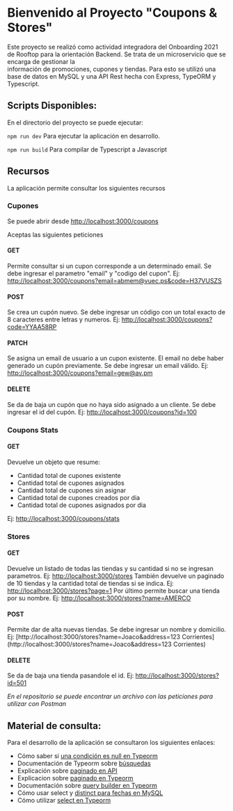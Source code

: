 # Bienvenido al Proyecto "Coupons & Stores"

Este proyecto se realizó como actividad integradora del Onboarding 2021 de Rooftop para la orientación Backend. Se trata de un microservicio que se encarga de gestionar la  
información de promociones, cupones y tiendas. Para esto se utilizó una base de datos en MySQL y una API Rest hecha con Express, TypeORM y Typescript.

##  Scripts Disponibles:

En el directorio del proyecto se puede ejecutar:  

`npm run dev`
Para ejecutar la aplicación en desarrollo.

`npm run build`
Para compilar de Typescript a Javascript

## Recursos

La aplicación permite consultar los siguientes recursos

### Cupones
Se puede abrir desde [http://localhost:3000/coupons](http://localhost:3000/coupons)

Aceptas las siguientes peticiones
#### GET
Permite consultar si un cupon corresponde a un determinado email. 
Se debe ingresar el parametro "email" y "codigo del cupon". 
Ej: [http://localhost:3000/coupons?email=abmem@vuec.ps&code=H37VUSZS](http://localhost:3000/coupons?email=abmem@vuec.ps&code=H37VUSZS)

#### POST
Se crea un cupón nuevo. Se debe ingresar un código con un total exacto de 8 caracteres entre letras y numeros.
Ej: [http://localhost:3000/coupons?code=YYAA58RP](http://localhost:3000/coupons?code=YYAA58RP)

#### PATCH
Se asigna un email de usuario a un cupon existente. El email no debe haber generado un cupón previamente. 
Se debe ingresar un email válido.
Ej: [http://localhost:3000/coupons?email=gew@av.pm](http://localhost:3000/coupons?email=gew@av.pm)

#### DELETE
Se da de baja un cupón que no haya sido asignado a un cliente.
Se debe ingresar el id del cupón.
Ej: [http://localhost:3000/coupons?id=100](http://localhost:3000/coupons?id=100)

### Coupons Stats

#### GET
Devuelve un objeto que resume:
* Cantidad total de cupones existente  
* Cantidad total de cupones asignados  
* Cantidad total de cupones sin asignar  
* Cantidad total de cupones creados por dia  
* Cantidad total de cupones asignados por dia

Ej: [http://localhost:3000/coupons/stats](http://localhost:3000/coupons/stats)

### Stores
#### GET
Devuelve un listado de todas las tiendas y su cantidad si no se ingresan parametros.
Ej: [http://localhost:3000/stores](http://localhost:3000/stores)
También devuelve un paginado de 10 tiendas y la cantidad total de tiendas si se indica.
Ej: [http://localhost:3000/stores?page=1](http://localhost:3000/stores?page=1)
Por último permite buscar una tienda por su nombre.
Ej: [http://localhost:3000/stores?name=AMERCO](http://localhost:3000/stores?name=AMERCO)

#### POST
Permite dar de alta nuevas tiendas. Se debe ingresar un nombre y domicilio.
Ej: [http://localhost:3000/stores?name=Joaco&address=123 Corrientes](http://localhost:3000/stores?name=Joaco&address=123 Corrientes)

#### DELETE
Se da de baja una tienda pasandole el id.
Ej: [http://localhost:3000/stores?id=501](http://localhost:3000/stores?id=501)

*En el repositorio se puede encontrar un archivo con las peticiones para utilizar con Postman*


## Material de consulta:

Para el desarrollo de la aplicación se consultaron los siguientes enlaces:

* Cómo saber si [una condición es null en Typeorm](https://stackoverflow.com/questions/46879840/how-can-i-have-is-null-condition-in-typeorm-find-options) 
* Documentación de Typeorm sobre [búsquedas](https://github.com/typeorm/typeorm/blob/master/docs/find-options.md) 
* Explicación sobre [paginado en API](https://ignaciochiazzo.medium.com/paginating-requests-in-apis-d4883d4c1c4c) 
* Explicacion sobre [paginado en Typeorm](https://blog.8bitzen.com/posts/28-06-2019-typeorm-pagination) 
* Documentación sobre [query builder en Typeorm](https://typeorm.io/#/select-query-builder) 
* Cómo usar select y [distinct para fechas en MySQL](https://stackoverflow.com/questions/15915606/select-distinct-timestamp-as-dd-mm-yyyy-mysql)
* Cómo utilizar [select en Typeorm](https://stackoverflow.com/questions/62894090/typeorm-select-with-case-insensitive-distinct)  

